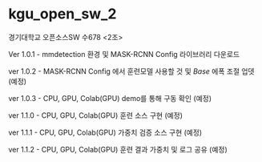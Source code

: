 # kgu_open_sw_2

경기대학교 오픈소스SW 수678 <2조>

Ver 1.0.1 - mmdetection 환경 및 MASK-RCNN Config 라이브러리 다운로드

ver 1.0.2 - MASK-RCNN Config 에서 훈련모델 사용할 것 및 _Base_ 에폭 조절 업뎃 (예정)

ver 1.0.3 - CPU, GPU, Colab(GPU) demo를 통해 구동 확인 (예정)

ver 1.1.0 - CPU, GPU, Colab(GPU) 훈련 소스 구현 (예정)

ver 1.1.1 - CPU, GPU, Colab(GPU) 가중치 검증 소스 구현 (예정)

ver 1.1.2 - CPU, GPU, Colab(GPU) 훈련 결과 가중치 및 로그 공유 (예정)
